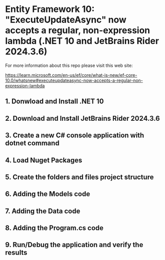 # Entity Framework 10: "ExecuteUpdateAsync" now accepts a regular, non-expression lambda (.NET 10 and JetBrains Rider 2024.3.6)

For more information about this repo please visit this web site: 

https://learn.microsoft.com/en-us/ef/core/what-is-new/ef-core-10.0/whatsnew#executeupdateasync-now-accepts-a-regular-non-expression-lambda

## 1. Donwload and Install .NET 10



## 2. Download and Install JetBrains Rider 2024.3.6




## 3. Create a new C# console application with dotnet command





## 4. Load Nuget Packages





## 5. Create the folders and files project structure




## 6. Adding the Models code




## 7. Adding the Data code




## 8. Adding the Program.cs code



## 9. Run/Debug the application and verify the results

















